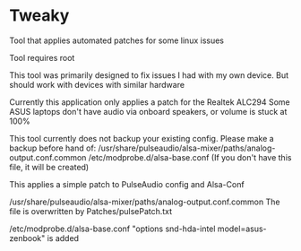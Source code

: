 # Tweaky
Tool that applies automated patches for some linux issues

Tool requires root

This tool was primarily designed to fix issues I had with my own device. But should work with devices with similar hardware

Currently this application only applies a patch for the Realtek ALC294
Some ASUS laptops don't have audio via onboard speakers, or volume is stuck at 100%

This tool currently does not backup your existing config. Please make a backup before hand of:
/usr/share/pulseaudio/alsa-mixer/paths/analog-output.conf.common
/etc/modprobe.d/alsa-base.conf (If you don't have this file, it will be created)

This applies a simple patch to PulseAudio config and Alsa-Conf

/usr/share/pulseaudio/alsa-mixer/paths/analog-output.conf.common
The file is overwritten by Patches/pulsePatch.txt

/etc/modprobe.d/alsa-base.conf
"options snd-hda-intel model=asus-zenbook" is added
